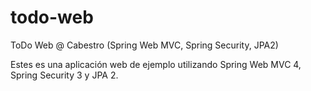 todo-web
========

ToDo Web @ Cabestro (Spring Web MVC, Spring Security, JPA2)

Estes es una aplicación web de ejemplo utilizando Spring Web MVC 4, Spring Security 3 y JPA 2.